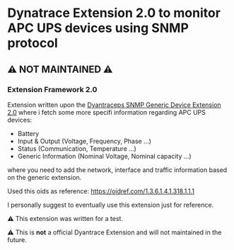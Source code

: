 # Dynatrace Extension 2.0 to monitor APC UPS devices using SNMP protocol
## ⚠️ NOT MAINTAINED ⚠️

### Extension Framework 2.0

Extension written upon the [Dyantraceps SNMP Generic Device Extension 2.0](https://github.com/dynatrace-extensions/snmp.generic-device) where i fetch some more specifi information regarding APC UPS devices:
- Battery
- Input & Output (Voltage, Frequency, Phase ...)
- Status (Communication, Temperature ...)
- Generic Information (Nominal Voltage, Nominal capacity ...)

where you need to add the network, interface and traffic information based on the generic extension.

Used this oids as reference:
https://oidref.com/1.3.6.1.4.1.318.1.1.1

I personally suggest to eventually use this extension just for reference. 

⚠️ This extension was written for a test.

⚠️ This is **not** a official Dyantrace Extension and will not maintained in the future.


